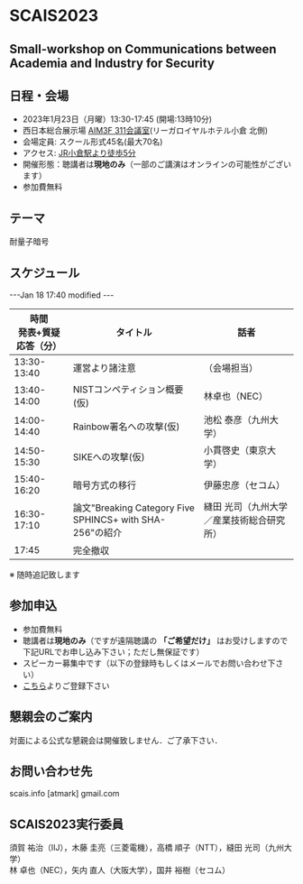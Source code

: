 # SCAIS2023
## Small-workshop on Communications between Academia and Industry for Security

## 日程・会場
- 2023年1月23日（月曜）13:30-17:45 (開場:13時10分)
- 西日本総合展示場 [AIM3F 311会議室](https://www.aim-kipro.co.jp/floor-guide/3f/)(リーガロイヤルホテル小倉 北側)
- 会場定員: スクール形式45名(最大70名)
- アクセス: [JR小倉駅より徒歩5分](https://www.aim-kipro.co.jp/about/access/)
- 開催形態：聴講者は**現地のみ**（一部のご講演はオンラインの可能性がございます）
- 参加費無料

## テーマ
 耐量子暗号

## スケジュール

---Jan 18 17:40 modified ---

| 時間<br>発表+質疑応答（分） | タイトル | 話者 |
| --- | --- | --- 
| 13:30-13:40 | 運営より諸注意 | （会場担当）|
| 13:40-14:00 | NISTコンペティション概要(仮) | 林卓也（NEC）|
| 14:00-14:40 |Rainbow署名への攻撃(仮)|池松 泰彦（九州大学）|
| 14:50-15:30 |SIKEへの攻撃(仮)|小貫啓史（東京大学）|
| 15:40-16:20 |暗号方式の移行|伊藤忠彦（セコム）|
| 16:30-17:10 |論文"Breaking Category Five SPHINCS+ with SHA-256"の紹介|縫田 光司（九州大学／産業技術総合研究所）|
| 17:45 | 完全撤収 | |

※ 随時追記致します

## 参加申込
- 参加費無料
- 聴講者は**現地のみ**（ですが遠隔聴講の **「ご希望だけ」** はお受けしますので下記URLでお申し込み下さい；ただし無保証です）
- スピーカー募集中です（以下の登録時もしくはメールでお問い合わせ下さい）
- [こちら](https://docs.google.com/forms/d/1Jw5KeR3quIo6xx2BRqyfxsrxEBkYAlI-vs1N7y6rrqU/)よりご登録下さい

## 懇親会のご案内
対面による公式な懇親会は開催致しません．ご了承下さい．

## お問い合わせ先
scais.info [atmark] gmail.com

## SCAIS2023実行委員
須賀 祐治（IIJ），木藤 圭亮（三菱電機），高橋 順子（NTT），縫田 光司（九州大学）<br>
林 卓也（NEC），矢内 直人（大阪大学），国井 裕樹（セコム）
